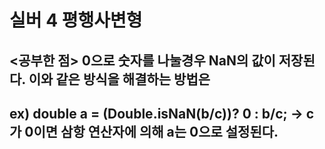 # 실버 4 평행사변형

<공부한 점>
  0으로 숫자를 나눌경우 NaN의 값이 저장된다. 
  이와 같은 방식을 해결하는 방법은
 ---
  ex) double a = (Double.isNaN(b/c))? 0 : b/c;
      -> c가 0이면 삼항 연산자에 의해 a는 0으로 설정된다.
 ---
